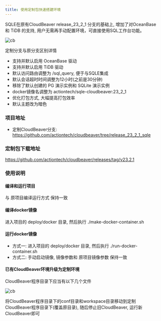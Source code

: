 ```yaml
---
title: 使用定制包快速搭建环境
---
```


SQLE在原有CloudBeaver release_23_2_1 分支的基础上, 增加了对OceanBase 和 TiDB 的支持, 用户无需再手动配置环境，可直接使用SQL工作台功能。

![cb](img/appear.png)

定制分支与原分支区别详情
* 支持并默认启用 OceanBase 驱动
* 支持并默认启用 TiDB 驱动
* 默认访问路由调整为 /sql_query, 便于与SQLE集成
* 默认会话超时时间调整为12小时(之前是30分钟)
* 移除了默认创建的 PG 演示实例和 SQLite 演示实例
* docker镜像名调整为 actiontech/sqle-cloudbeaver:23_2_1
* 优化打包方式, 大幅提高打包效率
* 默认主题改为暗色

### 项目地址
* 定制CloudBeaver分支: https://github.com/actiontech/cloudbeaver/tree/release_23_2_1_sqle


### 定制包下载地址
https://github.com/actiontech/cloudbeaver/releases/tag/v23.2.1

### 使用说明
#### 编译和运行项目
与 原项目编译运行方式 保持一致

#### 编译docker镜像
进入项目的 deploy/docker 目录, 然后执行 ./make-docker-container.sh

#### 运行docker镜像
* 方式一: 进入项目的 deploy/docker 目录, 然后执行 ./run-docker-container.sh
* 方式二: 手动启动镜像, 镜像参数和 原项目镜像参数 保持一致

#### 已有CloudBeaver环境升级为定制环境
CloudBeaver程序目录下应当有以下几个文件

![cb](img/cb.png)

将CloudBeaver程序目录下的conf目录和workspace目录移动到定制CloudBeaver程序目录下(覆盖原目录), 随后停止旧CloudBeaver, 运行新CloudBeaver即可